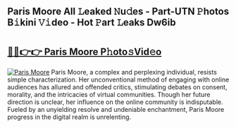 ## Paris Moore All 𝙻eaked 𝙽u𝚍es - Part-UTN 𝙿hotos B𝚒kini 𝚅𝚒deo - Hot 𝙿art 𝙻eaks Dw6ib

# <h2><a href="http://ld58lg4.urlbe.top/?page=Paris+Moore">🔗🔗👉👉 Paris Moore P𝚑oto𝚜Vid𝚎o</a></h2>

[![Paris Moore](https://i.imgur.com/eBuTRDB.gif)](http://ld58lg4.urlbe.top/?page=Paris+Moore)
Paris Moore, a complex and perplexing individual, resists simple characterization. Her unconventional method of engaging with online audiences has allured and offended critics, stimulating debates on consent, morality, and the intricacies of virtual communities. Though her future direction is unclear, her influence on the online community is indisputable. Fueled by an unyielding resolve and undeniable enchantment, Paris Moore progress in the digital realm is unrelenting.
